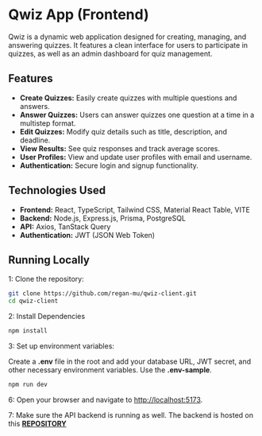 # Qwiz App (Frontend)

Qwiz is a dynamic web application designed for creating, managing, and answering quizzes. It features a clean interface for users to participate in quizzes, as well as an admin dashboard for quiz management.

## Features

* **Create Quizzes:** Easily create quizzes with multiple questions and answers.
* **Answer Quizzes:** Users can answer quizzes one question at a time in a multistep format.
* **Edit Quizzes:** Modify quiz details such as title, description, and deadline.
* **View Results:** See quiz responses and track average scores.
* **User Profiles:** View and update user profiles with email and username.
* **Authentication:** Secure login and signup functionality.

## Technologies Used

* **Frontend:** React, TypeScript, Tailwind CSS, Material React Table, VITE
* **Backend:** Node.js, Express.js, Prisma, PostgreSQL
* **API:** Axios, TanStack Query
* **Authentication:** JWT (JSON Web Token)

## Running Locally

1: Clone the repository:

```bash
git clone https://github.com/regan-mu/qwiz-client.git
cd qwiz-client
```

2: Install Dependencies

```bash
npm install
```

3: Set up environment variables:

Create a **.env** file in the root and add your database URL, JWT secret, and other necessary environment variables. Use the **.env-sample**.

```bash
npm run dev
```

6: Open your browser and navigate to <http://localhost:5173>.

7: Make sure the API backend is running as well. The backend is hosted on this **[REPOSITORY](https://github.com/regan-mu/qwiz-client)**

